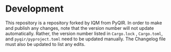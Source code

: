 # Development 

This repository is a repository forked by IQM from PyQIR. In order to make
and publish any changes, note that the version number will not update
automatically. Rather, the version number listed in `Cargo.lock` ,
`Cargo.toml`, and `pyqir/pyproject.toml` need to be updated manually. The
Changelog file must also be updated to list any edits.
